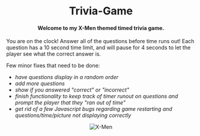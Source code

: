 <div align="center">

# Trivia-Game

#### Welcome to my X-Men themed timed trivia game.
</div>

You are on the clock!  Answer all of the questions before time runs out!  Each question has a 10 second time limit, and will pause for 4 seconds to let the player see what the correct answer is.

Few minor fixes that need to be done:
  * _have questions display in a random order_
  * _add more questions_
  * _show if you answered "correct" or "incorrect"_
  * _finish functionality to keep track of timer runout on questions and prompt the player that they "ran out of time"_
  * _get rid of a few Javascript bugs regarding game restarting and questions/time/picture not displaying correctly_

<div align="center">

![X-Men](https://jonmeidell.github.io/X-Men/assets/images/readme.jpg)
</div>
